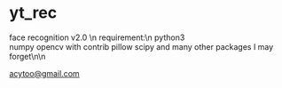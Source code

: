 # yt_rec
face recognition v2.0 \n
 requirement:\n
 python3  
 numpy 
 opencv with contrib 
 pillow 
 scipy 
and many other packages I may forget\n\n
 
acytoo@gmail.com 
